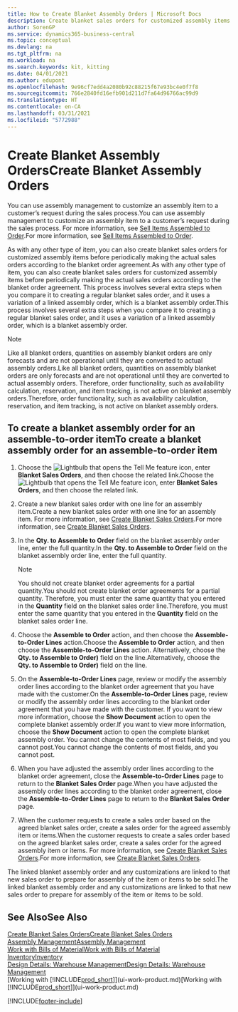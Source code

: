 ```yaml
---
title: How to Create Blanket Assembly Orders | Microsoft Docs
description: Create blanket sales orders for customized assembly items before periodically making the actual sales orders according to the blanket order agreement.
author: SorenGP
ms.service: dynamics365-business-central
ms.topic: conceptual
ms.devlang: na
ms.tgt_pltfrm: na
ms.workload: na
ms.search.keywords: kit, kitting
ms.date: 04/01/2021
ms.author: edupont
ms.openlocfilehash: 9e96cf7edd4a2080b92c88215f67e93bc4e0f7f8
ms.sourcegitcommit: 766e2840fd16efb901d211d7fa64d96766ac99d9
ms.translationtype: HT
ms.contentlocale: en-CA
ms.lasthandoff: 03/31/2021
ms.locfileid: "5772988"
---
```

# <a name="create-blanket-assembly-orders"></a><span data-ttu-id="826b6-103">Create Blanket Assembly Orders</span><span class="sxs-lookup"><span data-stu-id="826b6-103">Create Blanket Assembly Orders</span></span>
<span data-ttu-id="826b6-104">You can use assembly management to customize an assembly item to a customer’s request during the sales process.</span><span class="sxs-lookup"><span data-stu-id="826b6-104">You can use assembly management to customize an assembly item to a customer’s request during the sales process.</span></span> <span data-ttu-id="826b6-105">For more information, see [Sell Items Assembled to Order](assembly-how-to-sell-items-assembled-to-order.md).</span><span class="sxs-lookup"><span data-stu-id="826b6-105">For more information, see [Sell Items Assembled to Order](assembly-how-to-sell-items-assembled-to-order.md).</span></span>  

 <span data-ttu-id="826b6-106">As with any other type of item, you can also create blanket sales orders for customized assembly items before periodically making the actual sales orders according to the blanket order agreement.</span><span class="sxs-lookup"><span data-stu-id="826b6-106">As with any other type of item, you can also create blanket sales orders for customized assembly items before periodically making the actual sales orders according to the blanket order agreement.</span></span> <span data-ttu-id="826b6-107">This process involves several extra steps when you compare it to creating a regular blanket sales order, and it uses a variation of a linked assembly order, which is a blanket assembly order.</span><span class="sxs-lookup"><span data-stu-id="826b6-107">This process involves several extra steps when you compare it to creating a regular blanket sales order, and it uses a variation of a linked assembly order, which is a blanket assembly order.</span></span>

> [!NOTE]  
>  <span data-ttu-id="826b6-108">Like all blanket orders, quantities on assembly blanket orders are only forecasts and are not operational until they are converted to actual assembly orders.</span><span class="sxs-lookup"><span data-stu-id="826b6-108">Like all blanket orders, quantities on assembly blanket orders are only forecasts and are not operational until they are converted to actual assembly orders.</span></span> <span data-ttu-id="826b6-109">Therefore, order functionality, such as availability calculation, reservation, and item tracking, is not active on blanket assembly orders.</span><span class="sxs-lookup"><span data-stu-id="826b6-109">Therefore, order functionality, such as availability calculation, reservation, and item tracking, is not active on blanket assembly orders.</span></span>  

## <a name="to-create-a-blanket-assembly-order-for-an-assemble-to-order-item"></a><span data-ttu-id="826b6-110">To create a blanket assembly order for an assemble\-to\-order item</span><span class="sxs-lookup"><span data-stu-id="826b6-110">To create a blanket assembly order for an assemble\-to\-order item</span></span>  
1. <span data-ttu-id="826b6-111">Choose the ![Lightbulb that opens the Tell Me feature](media/ui-search/search_small.png "Tell me what you want to do") icon, enter **Blanket Sales Orders**, and then choose the related link.</span><span class="sxs-lookup"><span data-stu-id="826b6-111">Choose the ![Lightbulb that opens the Tell Me feature](media/ui-search/search_small.png "Tell me what you want to do") icon, enter **Blanket Sales Orders**, and then choose the related link.</span></span>  
2. <span data-ttu-id="826b6-112">Create a new blanket sales order with one line for an assembly item.</span><span class="sxs-lookup"><span data-stu-id="826b6-112">Create a new blanket sales order with one line for an assembly item.</span></span> <span data-ttu-id="826b6-113">For more information, see [Create Blanket Sales Orders](sales-how-to-create-blanket-sales-orders.md).</span><span class="sxs-lookup"><span data-stu-id="826b6-113">For more information, see [Create Blanket Sales Orders](sales-how-to-create-blanket-sales-orders.md).</span></span>  
3. <span data-ttu-id="826b6-114">In the **Qty. to Assemble to Order** field on the blanket assembly order line, enter the full quantity.</span><span class="sxs-lookup"><span data-stu-id="826b6-114">In the **Qty. to Assemble to Order** field on the blanket assembly order line, enter the full quantity.</span></span>

    > [!NOTE]  
    >  <span data-ttu-id="826b6-115">You should not create blanket order agreements for a partial quantity.</span><span class="sxs-lookup"><span data-stu-id="826b6-115">You should not create blanket order agreements for a partial quantity.</span></span> <span data-ttu-id="826b6-116">Therefore, you must enter the same quantity that you entered in the **Quantity** field on the blanket sales order line.</span><span class="sxs-lookup"><span data-stu-id="826b6-116">Therefore, you must enter the same quantity that you entered in the **Quantity** field on the blanket sales order line.</span></span>  

4. <span data-ttu-id="826b6-117">Choose the **Assemble to Order** action, and then choose the **Assemble-to-Order Lines** action.</span><span class="sxs-lookup"><span data-stu-id="826b6-117">Choose the **Assemble to Order** action, and then choose the **Assemble-to-Order Lines** action.</span></span> <span data-ttu-id="826b6-118">Alternatively, choose the **Qty. to Assemble to Order)** field on the line.</span><span class="sxs-lookup"><span data-stu-id="826b6-118">Alternatively, choose the **Qty. to Assemble to Order)** field on the line.</span></span>  
5. <span data-ttu-id="826b6-119">On the **Assemble-to-Order Lines** page, review or modify the assembly order lines according to the blanket order agreement that you have made with the customer.</span><span class="sxs-lookup"><span data-stu-id="826b6-119">On the **Assemble-to-Order Lines** page, review or modify the assembly order lines according to the blanket order agreement that you have made with the customer.</span></span> <span data-ttu-id="826b6-120">If you want to view more information, choose the **Show Document** action to open the complete blanket assembly order.</span><span class="sxs-lookup"><span data-stu-id="826b6-120">If you want to view more information, choose the **Show Document** action to open the complete blanket assembly order.</span></span> <span data-ttu-id="826b6-121">You cannot change the contents of most fields, and you cannot post.</span><span class="sxs-lookup"><span data-stu-id="826b6-121">You cannot change the contents of most fields, and you cannot post.</span></span>  
6. <span data-ttu-id="826b6-122">When you have adjusted the assembly order lines according to the blanket order agreement, close the **Assemble-to-Order Lines** page to return to the **Blanket Sales Order** page.</span><span class="sxs-lookup"><span data-stu-id="826b6-122">When you have adjusted the assembly order lines according to the blanket order agreement, close the **Assemble-to-Order Lines** page to return to the **Blanket Sales Order** page.</span></span>  
7. <span data-ttu-id="826b6-123">When the customer requests to create a sales order based on the agreed blanket sales order, create a sales order for the agreed assembly item or items.</span><span class="sxs-lookup"><span data-stu-id="826b6-123">When the customer requests to create a sales order based on the agreed blanket sales order, create a sales order for the agreed assembly item or items.</span></span> <span data-ttu-id="826b6-124">For more information, see [Create Blanket Sales Orders](sales-how-to-create-blanket-sales-orders.md).</span><span class="sxs-lookup"><span data-stu-id="826b6-124">For more information, see [Create Blanket Sales Orders](sales-how-to-create-blanket-sales-orders.md).</span></span>

<span data-ttu-id="826b6-125">The linked blanket assembly order and any customizations are linked to that new sales order to prepare for assembly of the item or items to be sold.</span><span class="sxs-lookup"><span data-stu-id="826b6-125">The linked blanket assembly order and any customizations are linked to that new sales order to prepare for assembly of the item or items to be sold.</span></span>  

## <a name="see-also"></a><span data-ttu-id="826b6-126">See Also</span><span class="sxs-lookup"><span data-stu-id="826b6-126">See Also</span></span>
[<span data-ttu-id="826b6-127">Create Blanket Sales Orders</span><span class="sxs-lookup"><span data-stu-id="826b6-127">Create Blanket Sales Orders</span></span>](sales-how-to-create-blanket-sales-orders.md)  
[<span data-ttu-id="826b6-128">Assembly Management</span><span class="sxs-lookup"><span data-stu-id="826b6-128">Assembly Management</span></span>](assembly-assemble-items.md)  
[<span data-ttu-id="826b6-129">Work with Bills of Material</span><span class="sxs-lookup"><span data-stu-id="826b6-129">Work with Bills of Material</span></span>](inventory-how-work-BOMs.md)  
[<span data-ttu-id="826b6-130">Inventory</span><span class="sxs-lookup"><span data-stu-id="826b6-130">Inventory</span></span>](inventory-manage-inventory.md)  
[<span data-ttu-id="826b6-131">Design Details: Warehouse Management</span><span class="sxs-lookup"><span data-stu-id="826b6-131">Design Details: Warehouse Management</span></span>](design-details-warehouse-management.md)  
<span data-ttu-id="826b6-132">[Working with [!INCLUDE[prod_short](includes/prod_short.md)]](ui-work-product.md)</span><span class="sxs-lookup"><span data-stu-id="826b6-132">[Working with [!INCLUDE[prod_short](includes/prod_short.md)]](ui-work-product.md)</span></span>


[!INCLUDE[footer-include](includes/footer-banner.md)]